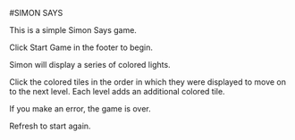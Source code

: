 #SIMON SAYS


This is a simple Simon Says game.


Click Start Game in the footer to begin.


Simon will display a series of colored lights.


Click the colored tiles in the order in which they were displayed to move on to the next level. Each level adds an additional colored tile.


If you make an error, the game is over.


Refresh to start again.
